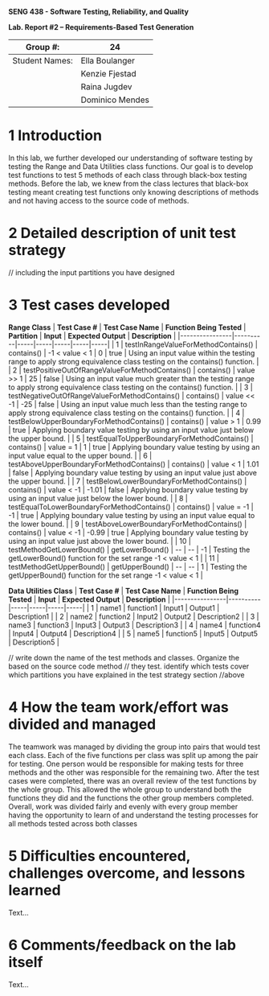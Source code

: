 **SENG 438 - Software Testing, Reliability, and Quality**

**Lab. Report \#2 – Requirements-Based Test Generation**

| Group \#:      |  24   |
| -------------- | --- |
| Student Names: |  Ella Boulanger   |
|                |  Kenzie Fjestad   |
|                |  Raina Jugdev   |
|                |  Dominico Mendes   |

# 1 Introduction

In this lab, we further developed our understanding of software testing by testing the Range and Data Utilities class functions. Our goal is to develop test functions to test 5 methods of each class through black-box testing methods. Before the lab, we knew from the class lectures that black-box testing meant creating test functions only knowing descriptions of methods and not having access to the source code of methods.

# 2 Detailed description of unit test strategy



// including the input partitions you have designed

# 3 Test cases developed


**Range Class**
| **Test Case #** | **Test Case Name**  | **Function Being Tested** | **Partition** | **Input** | **Expected Output** | **Description** |
|----------------|----------|-----|-----|-----|-----|-----|
| 1 | testInRangeValueForMethodContains()   | contains()    | -1 < value < 1    | 0 | true | Using an input value within the testing range to apply strong equivalence class testing on the contains() function. |
| 2 | testPositiveOutOfRangeValueForMethodContains()   | contains()    | value >> 1    | 25 | false | Using an input value much greater than the testing range to apply strong equivalence class testing on the contains() function. |
| 3 | testNegativeOutOfRangeValueForMethodContains()   | contains()    | value << -1    | -25 | false | Using an input value much less than the testing range to apply strong equivalence class testing on the contains() function. |
| 4 | testBelowUpperBoundaryForMethodContains()   | contains()    | value > 1    | 0.99 | true | Applying boundary value testing by using an input value just below the upper bound. |
| 5 | testEqualToUpperBoundaryForMethodContains()   | contains()    | value = 1    | 1 | true | Applying boundary value testing by using an input value equal to the upper bound. |
| 6 | testAboveUpperBoundaryForMethodContains()   | contains()    | value < 1    | 1.01 | false | Applying boundary value testing by using an input value just above the upper bound. |
| 7 | testBelowLowerBoundaryForMethodContains()   | contains()    | value < -1    | -1.01 | false | Applying boundary value testing by using an input value just below the lower bound. |
| 8 | testEqualToLowerBoundaryForMethodContains()   | contains()    | value = -1    | -1 | true | Applying boundary value testing by using an input value equal to the lower bound. |
| 9 | testAboveLowerBoundaryForMethodContains()   | contains()    | value < -1    | -0.99 | true | Applying boundary value testing by using an input value just above the lower bound. |
| 10 | testMethodGetLowerBound()   | getLowerBound()    | --    | -- | -1 | Testing the getLowerBound() function for the set range -1 < value < 1 |
| 11 | testMethodGetUpperBound()   | getUpperBound()    | --    | -- | 1 | Testing the getUpperBound() function for the set range -1 < value < 1 |

**Data Utilities Class**
| **Test Case #** | **Test Case Name**  | **Function Being Tested** | **Input** | **Expected Output** | **Description** |
|----------------|----------|-----|-----|-----|-----|
| 1 | name1 | function1 | Input1 | Output1 | Description1 |
| 2 | name2 | function2 | Input2 | Output2 | Description2 |
| 3 | name3 | function3 | Input3 | Output3 | Description3 |
| 4 | name4 | function4 | Input4 | Output4 | Description4 |
| 5 | name5 | function5 | Input5 | Output5 | Description5 |



// write down the name of the test methods and classes. Organize the based on
the source code method // they test. identify which tests cover which partitions
you have explained in the test strategy section //above

# 4 How the team work/effort was divided and managed

The teamwork was managed by dividing the group into pairs that would test each class. Each of the five functions per class was split up among the pair for testing. One person would be responsible for making tests for three methods and the other was responsible for the remaining two. After the test cases were completed, there was an overall review of the test functions by the whole group. This allowed the whole group to understand both the functions they did and the functions the other group members completed. Overall, work was divided fairly and evenly with every group member having the opportunity to learn of and understand the testing processes for all methods tested across both classes

# 5 Difficulties encountered, challenges overcome, and lessons learned

Text…

# 6 Comments/feedback on the lab itself

Text…
